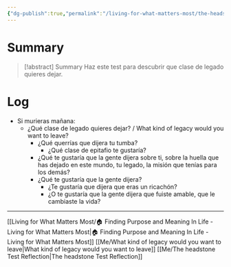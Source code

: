 ```yaml
---
{"dg-publish":true,"permalink":"/living-for-what-matters-most/the-headstone-test-exercise-introduction/"}
---
```


# Summary
>[!abstract] Summary
> Haz este test para descubrir que clase de legado quieres dejar.

# Log
- Si murieras mañana:
   - ¿Qué clase de legado quieres dejar? / What kind of legacy would you want to leave?
      - ¿Qué querrías que dijera tu tumba?
         - ¿Qué clase de epitafio te gustaría?
      - ¿Qué te gustaría que la gente dijera sobre ti, sobre la huella que has dejado en este mundo, tu legado, la misión que tenías para los demás?
      - ¿Qué te gustaría que la gente dijera?
         - ¿Te gustaría que dijera que eras un ricachón?
         - ¿O te gustaría que la gente dijera que fuiste amable, que le cambiaste la vida?

---
[[Living for What Matters Most/🏠 Finding Purpose and Meaning In Life - Living for What Matters Most\|🏠 Finding Purpose and Meaning In Life - Living for What Matters Most]]
[[Me/What kind of legacy would you want to leave\|What kind of legacy would you want to leave]]
[[Me/The headstone Test Reflection\|The headstone Test Reflection]]
